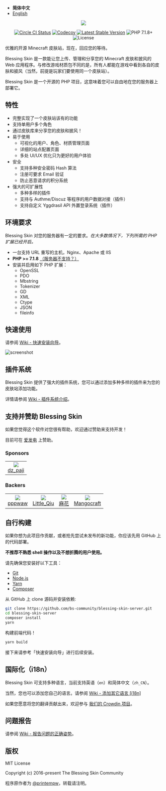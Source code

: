 - <b>简体中文</b>
- [English](./README_EN.md)

<p align="center"><img src="https://img.blessing.studio/images/2017/01/01/bs-logo.png"></p>

<p align="center">
<a href="https://circleci.com/gh/bs-community/blessing-skin-server"><img src="https://flat.badgen.net/circleci/github/bs-community/blessing-skin-server" alt="Circle CI Status"></a>
<a href="https://codecov.io/gh/bs-community/blessing-skin-server/branch"><img src="https://flat.badgen.net/codecov/c/github/bs-community/blessing-skin-server" alt="Codecov" /></a>
<a href="https://github.com/bs-community/blessing-skin-server/releases"><img src="https://flat.badgen.net/github/release/bs-community/blessing-skin-server" alt="Latest Stable Version"></a>
<img src="https://flat.badgen.net/badge/PHP/7.1.8+/orange" alt="PHP 7.1.8+">
<img src="https://flat.badgen.net/github/license/bs-community/blessing-skin-server" alt="License">
</p>

优雅的开源 Minecraft 皮肤站，现在，回应您的等待。

Blessing Skin 是一款能让您上传、管理和分享您的 Minecraft 皮肤和披风的 Web 应用程序。与修改游戏材质包不同的是，所有人都能在游戏中看到各自的皮肤和披风（当然，前提是玩家们要使用同一个皮肤站）。

Blessing Skin 是一个开源的 PHP 项目，这意味着您可以自由地在您的服务器上部署它。

## 特性

- 完整实现了一个皮肤站该有的功能
- 支持单用户多个角色
- 通过皮肤库来分享您的皮肤和披风！
- 易于使用
    - 可视化的用户、角色、材质管理页面
    - 详细的站点配置页面
    - 多处 UI/UX 优化只为更好的用户体验
- 安全
    - 支持多种安全密码 Hash 算法
    - 注册可要求 Email 验证
    - 防止恶意请求的积分系统
- 强大的可扩展性
    - 多种多样的插件
    - 支持与 Authme/Discuz 等程序的用户数据对接（插件）
    - 支持自定义 Yggdrasil API 外置登录系统（插件）

## 环境要求

Blessing Skin 对您的服务器有一定的要求。_在大多数情况下，下列所需的 PHP 扩展已经开启。_

- 一台支持 URL 重写的主机，Nginx、Apache 或 IIS
- **PHP >= 7.1.8** [（服务器不支持？）](https://github.com/bs-community/blessing-skin-server/wiki/%E7%89%88%E6%9C%AC%E8%AF%B4%E6%98%8E)
- 安装并启用如下 PHP 扩展：
    - OpenSSL
    - PDO
    - Mbstring
    - Tokenizer
    - GD
    - XML
    - Ctype
    - JSON
    - fileinfo

## 快速使用

请参阅 [Wiki - 快速安装向导](https://github.com/bs-community/blessing-skin-server/wiki/%E5%BF%AB%E9%80%9F%E5%AE%89%E8%A3%85%E5%90%91%E5%AF%BC)。

![screenshot](https://img.blessing.studio/images/2017/07/29/2017-06-16_15.54.16.png)

## 插件系统

Blessing Skin 提供了强大的插件系统，您可以通过添加多种多样的插件来为您的皮肤站添加功能。

详情请参阅 [Wiki - 插件系统介绍](https://github.com/bs-community/blessing-skin-server/wiki/%E6%8F%92%E4%BB%B6%E7%B3%BB%E7%BB%9F%E4%BB%8B%E7%BB%8D)。

## 支持并赞助 Blessing Skin

如果您觉得这个软件对您很有帮助，欢迎通过赞助来支持开发！

目前可在 [爱发电](https://afdian.net/@blessing-skin) 上赞助。

### Sponsors

<table>
<tbody>
    <tr>
        <td align=center>
            <a href="https://afdian.net/u/68d07bf851fc11e98e5652540025c377">
                <img src="https://pic.afdiancdn.com/user/68d07bf851fc11e98e5652540025c377/avatar/59b21c3d053a595086d4b6cf88877bfa_w640_h640_s57.jpg?imageView2/1/w/120/h/120">
                <br>
                dz_paji
            </a>
        </td>
    </tr>
</tbody>
</table>

### Backers

<table>
<tbody>
    <tr>
        <td align=center>
            <a href="https://afdian.net/u/a08078a051fc11e9ab4c52540025c377">
                <img src="https://pic.afdiancdn.com/default/avatar/default-avatar@2x.png?imageView2/1/w/75/h/75">
                <br>
                pppwaw
            </a>
        </td>
        <td align=center>
            <a href="https://afdian.net/@tnqzh123">
                <img src="https://pic.afdiancdn.com/user/97a0416ca47211e8849452540025c377/avatar/d2f6d8d489cb952ff29740e715b067c0_w768_h768_s211.jpg?imageView2/1/w/75/h/75">
                <br>
                Little_Qiu
            </a>
        </td>
        <td align=center>
            <a href="https://afdian.net/@hempflower">
                <img src="https://pic.afdiancdn.com/user/0f396eb2a37c11e8b93452540025c377/avatar/bee35eb0f5cd2a506eb34c6e13de1154_w160_h160_s0.jpg?imageView2/1/w/75/h/75">
                <br>
                麻花
            </a>
        </td>
        <td align=center>
            <a href="https://afdian.net/@mgcraft">
                <img src="https://pic.afdiancdn.com/user/de46a20a56f111e981a452540025c377/avatar/ab13b606230af1b5f5879538d9e37c43_w640_h640_s22.jpeg?imageView2/1/w/75/h/75">
                <br>
                Mangocraft
            </a>
        </td>
    </tr>
</tbody>
</table>

## 自行构建

如果你想为此项目作贡献，或者抢先尝试未发布的新功能，你应该先用 GitHub 上的代码部署。

**不推荐不熟悉 shell 操作以及不想折腾的用户使用。**

请先确保您安装好以下工具：

- [Git](https://git-scm.org)
- [Node.js](https://nodejs.org)
- [Yarn](https://yarnpkg.com)
- [Composer](https://getcomposer.org)

从 GitHub 上 clone 源码并安装依赖:

```bash
git clone https://github.com/bs-community/blessing-skin-server.git
cd blessing-skin-server
composer install
yarn
```

构建前端代码！

```bash
yarn build
```

接下来请参考「快速安装向导」进行后续安装。

## 国际化（i18n）

Blessing Skin 可支持多种语言，当前支持英语（`en`）和简体中文（`zh_CN`）。

当然，您也可以添加您自己的语言。请参阅 [Wiki - 添加其它语言 [i18n]](https://github.com/bs-community/blessing-skin-server/wiki/%E6%B7%BB%E5%8A%A0%E5%85%B6%E4%BB%96%E8%AF%AD%E8%A8%80-%5Bi18n%5D)

如果您愿意将您的翻译贡献出来，欢迎参与 [我们的 Crowdin 项目](https://crowdin.com/project/bs-i18n)。

## 问题报告

请参阅 [Wiki - 报告问题的正确姿势](https://github.com/bs-community/blessing-skin-server/wiki/%E6%8A%A5%E5%91%8A%E9%97%AE%E9%A2%98%E7%9A%84%E6%AD%A3%E7%A1%AE%E5%A7%BF%E5%8A%BF)。

## 版权

MIT License

Copyright (c) 2016-present The Blessing Skin Community

程序原作者为 [@printempw](https://blessing.studio/)，转载请注明。
